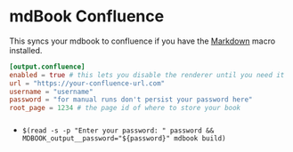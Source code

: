 # mdBook Confluence

This syncs your mdbook to confluence if you have the [Markdown](https://scriptrunner.adaptavist.com/5.5.11/confluence/macros/BundledMacros.html#_markdown_macro)
macro installed.

```toml
[output.confluence]
enabled = true # this lets you disable the renderer until you need it
url = "https://your-confluence-url.com"
username = "username"
password = "for manual runs don't persist your password here"
root_page = 1234 # the page id of where to store your book
```

### 
* `$(read -s -p "Enter your password: " password && MDBOOK_output__password="${password}" mdbook build)`